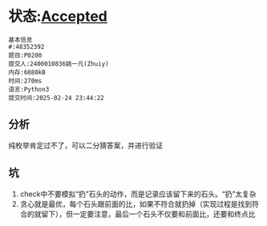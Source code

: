 # 状态:[Accepted](http://dsbpython.openjudge.cn/dspythonbook/solution/48352392/)
    基本信息
    #:48352392
    题目:P0200
    提交人:2400010836姚一凡(Zhuiy)
    内存:6080kB
    时间:270ms
    语言:Python3
    提交时间:2025-02-24 23:44:22

## 分析
纯枚举肯定过不了，可以二分猜答案，并进行验证
## 坑
1) check中不要模拟“扔”石头的动作，而是记录应该留下来的石头。“扔”太复杂
2) 贪心就是最优，每个石头跟前面的比，如果不符合就扔掉（实现过程是找到符合的就留下），但一定要注意，最后一个石头不仅要和前面比，还要和终点比



